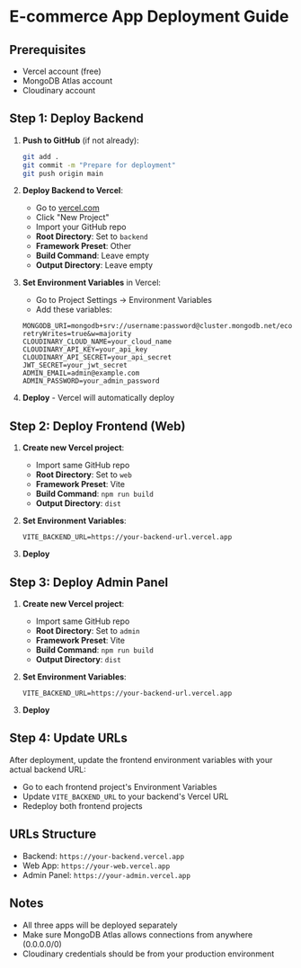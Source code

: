 # E-commerce App Deployment Guide

## Prerequisites
- Vercel account (free)
- MongoDB Atlas account
- Cloudinary account

## Step 1: Deploy Backend

1. **Push to GitHub** (if not already):
   ```bash
   git add .
   git commit -m "Prepare for deployment"
   git push origin main
   ```

2. **Deploy Backend to Vercel**:
   - Go to [vercel.com](https://vercel.com)
   - Click "New Project"
   - Import your GitHub repo
   - **Root Directory**: Set to `backend`
   - **Framework Preset**: Other
   - **Build Command**: Leave empty
   - **Output Directory**: Leave empty

3. **Set Environment Variables** in Vercel:
   - Go to Project Settings → Environment Variables
   - Add these variables:
   ```
   MONGODB_URI=mongodb+srv://username:password@cluster.mongodb.net/ecommerce?retryWrites=true&w=majority
   CLOUDINARY_CLOUD_NAME=your_cloud_name
   CLOUDINARY_API_KEY=your_api_key
   CLOUDINARY_API_SECRET=your_api_secret
   JWT_SECRET=your_jwt_secret
   ADMIN_EMAIL=admin@example.com
   ADMIN_PASSWORD=your_admin_password
   ```

4. **Deploy** - Vercel will automatically deploy

## Step 2: Deploy Frontend (Web)

1. **Create new Vercel project**:
   - Import same GitHub repo
   - **Root Directory**: Set to `web`
   - **Framework Preset**: Vite
   - **Build Command**: `npm run build`
   - **Output Directory**: `dist`

2. **Set Environment Variables**:
   ```
   VITE_BACKEND_URL=https://your-backend-url.vercel.app
   ```

3. **Deploy**

## Step 3: Deploy Admin Panel

1. **Create new Vercel project**:
   - Import same GitHub repo
   - **Root Directory**: Set to `admin`
   - **Framework Preset**: Vite
   - **Build Command**: `npm run build`
   - **Output Directory**: `dist`

2. **Set Environment Variables**:
   ```
   VITE_BACKEND_URL=https://your-backend-url.vercel.app
   ```

3. **Deploy**

## Step 4: Update URLs

After deployment, update the frontend environment variables with your actual backend URL:
- Go to each frontend project's Environment Variables
- Update `VITE_BACKEND_URL` to your backend's Vercel URL
- Redeploy both frontend projects

## URLs Structure
- Backend: `https://your-backend.vercel.app`
- Web App: `https://your-web.vercel.app`
- Admin Panel: `https://your-admin.vercel.app`

## Notes
- All three apps will be deployed separately
- Make sure MongoDB Atlas allows connections from anywhere (0.0.0.0/0)
- Cloudinary credentials should be from your production environment
